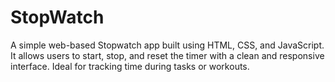 # StopWatch
A simple web-based Stopwatch app built using HTML, CSS, and JavaScript. It allows users to start, stop, and reset the timer with a clean and responsive interface. Ideal for tracking time during tasks or workouts.
